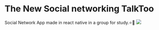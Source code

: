 <h1>The New Social networking TalkToo</h1>
Social Network App made in react native in a group for study.⭐🤖
<img src=[https://amenteemaravilhosa.com.br/wp-content/uploads/2019/09/desejo-de-aparecer-nas-redes-sociais-370x247.jpg]>
